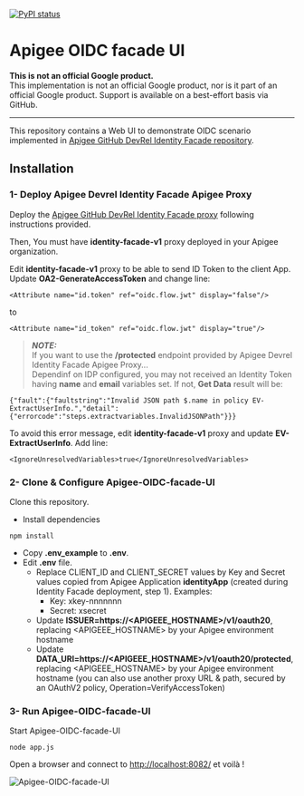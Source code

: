 [![PyPI status](https://img.shields.io/pypi/status/ansicolortags.svg)](https://pypi.python.org/pypi/ansicolortags/) 

# Apigee OIDC facade UI

**This is not an official Google product.**<BR>This implementation is not an official Google product, nor is it part of an official Google product. Support is available on a best-effort basis via GitHub.

***

This repository contains a Web UI to demonstrate OIDC scenario implemented in [Apigee GitHub DevRel Identity Facade repository](https://github.com/apigee/devrel/tree/main/references/identity-facade).

## Installation

### 1- Deploy Apigee Devrel Identity Facade Apigee Proxy

Deploy the [Apigee GitHub DevRel Identity Facade proxy](https://github.com/apigee/devrel/tree/main/references/identity-facade) following instructions provided.

Then, You must have **identity-facade-v1** proxy deployed in your Apigee organization.

Edit **identity-facade-v1** proxy to be able to send ID Token to the client App.<BR>Update **OA2-GenerateAccessToken** and change line:

 ```
 <Attribute name="id.token" ref="oidc.flow.jwt" display="false"/>
 ```

 to

  ```
  <Attribute name="id_token" ref="oidc.flow.jwt" display="true"/>
  ```

> **_NOTE:_**  
If you want to use the **/protected** endpoint provided by Apigee Devrel Identity Facade Apigee Proxy...<BR>
Dependinf on IDP configured, you may not received an Identity Token having **name** and **email** variables set. If not, **Get Data** result will be:
```
{"fault":{"faultstring":"Invalid JSON path $.name in policy EV-ExtractUserInfo.","detail":{"errorcode":"steps.extractvariables.InvalidJSONPath"}}}
``` 
To avoid this error message, edit **identity-facade-v1** proxy and update **EV-ExtractUserInfo**. Add line:
```
<IgnoreUnresolvedVariables>true</IgnoreUnresolvedVariables>
```

### 2- Clone & Configure Apigee-OIDC-facade-UI

Clone this repository.

- Install dependencies
```
npm install
```

- Copy **.env_example** to **.env**. 
- Edit **.env** file.<BR>
    - Replace CLIENT_ID and CLIENT_SECRET values by Key and Secret values copied from Apigee Application **identityApp** (created during Identity Facade deployment, step 1). Examples: 
        - Key: xkey-nnnnnnn
        - Secret: xsecret
    - Update **ISSUER=https://<APIGEEE_HOSTNAME>/v1/oauth20**, replacing <APIGEEE_HOSTNAME> by your Apigee environment hostname
    - Update **DATA_URI=https://<APIGEEE_HOSTNAME>/v1/oauth20/protected**, replacing <APIGEEE_HOSTNAME> by your Apigee environment hostname (you can also use another proxy URL & path, secured by an OAuthV2 policy, Operation=VerifyAccessToken) 


### 3- Run Apigee-OIDC-facade-UI

Start Apigee-OIDC-facade-UI

```
node app.js
```

Open a browser and connect to [http://localhost:8082/](http://localhost:8082/) et voilà !

![Apigee-OIDC-facade-UI](./images/identity-facade-UI-2.gif)

